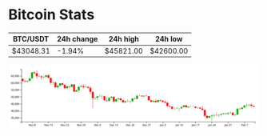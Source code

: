# Bitcoin Stats

BTC/USDT|24h change|24h high|24h low|
|---|---|---|---|
|$43048.31|-1.94%|$45821.00|$42600.00|

<img src="./chart.svg">

